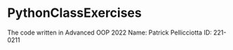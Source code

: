# PythonClassExercises
The code written in Advanced OOP 2022
Name: Patrick Pellicciotta
ID: 221-0211